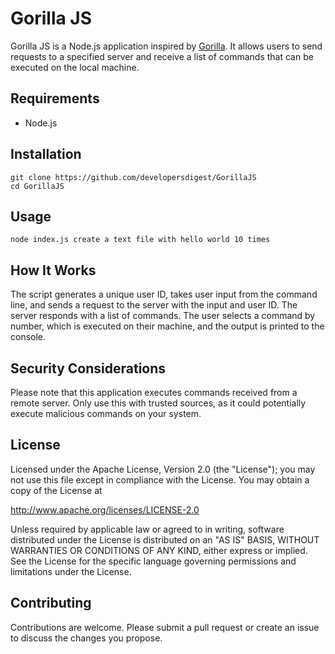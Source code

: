 
# Gorilla JS

Gorilla JS is a Node.js application inspired by [Gorilla](https://github.com/ShishirPatil/gorilla). It allows users to send requests to a specified server and receive a list of commands that can be executed on the local machine.

## Requirements

- Node.js

## Installation

```
git clone https://github.com/developersdigest/GorillaJS
cd GorillaJS
```

## Usage

```
node index.js create a text file with hello world 10 times  
```

## How It Works

The script generates a unique user ID, takes user input from the command line, and sends a request to the server with the input and user ID. The server responds with a list of commands. The user selects a command by number, which is executed on their machine, and the output is printed to the console.

## Security Considerations

Please note that this application executes commands received from a remote server. Only use this with trusted sources, as it could potentially execute malicious commands on your system.

## License

Licensed under the Apache License, Version 2.0 (the "License"); you may not use this file except in compliance with the License. You may obtain a copy of the License at 

http://www.apache.org/licenses/LICENSE-2.0

Unless required by applicable law or agreed to in writing, software distributed under the License is distributed on an "AS IS" BASIS, WITHOUT WARRANTIES OR CONDITIONS OF ANY KIND, either express or implied. See the License for the specific language governing permissions and limitations under the License.

## Contributing

Contributions are welcome. Please submit a pull request or create an issue to discuss the changes you propose.

